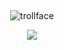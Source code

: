 ## 

<p align="center">
  <img src="https://komarev.com/ghpvc/?username=usslh&label=trollface&color=c8c3bd" alt="trollface" />
</p>


<p align="center">
<img src="[https://files.catbox.moe/fr31v4.jpeg](https://github.com/user-attachments/assets/7de87498-2fba-4b1b-823a-0eee1af8d99f)">
</p>


